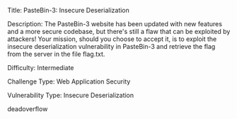 Title: PasteBin-3: Insecure Deserialization

Description: The PasteBin-3 website has been updated with new features and a more secure codebase, but there's still a flaw that can be exploited by attackers! Your mission, should you choose to accept it, is to exploit the insecure deserialization vulnerability in PasteBin-3 and retrieve the flag from the server in the file flag.txt.

Difficulty: Intermediate

Challenge Type: Web Application Security

Vulnerability Type: Insecure Deserialization

deadoverflow